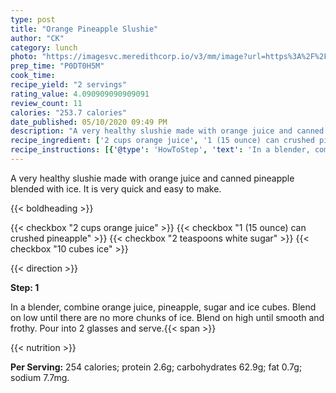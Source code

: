 ```yaml
---
type: post
title: "Orange Pineapple Slushie"
author: "CK"
category: lunch
photo: "https://imagesvc.meredithcorp.io/v3/mm/image?url=https%3A%2F%2Fimages.media-allrecipes.com%2Fuserphotos%2F7142499.jpg"
prep_time: "P0DT0H5M"
cook_time: 
recipe_yield: "2 servings"
rating_value: 4.090909090909091
review_count: 11
calories: "253.7 calories"
date_published: 05/10/2020 09:49 PM
description: "A very healthy slushie made with orange juice and canned pineapple blended with ice. It is very quick and easy to make."
recipe_ingredient: ['2 cups orange juice', '1 (15 ounce) can crushed pineapple', '2 teaspoons white sugar', '10 cubes  ice']
recipe_instructions: [{'@type': 'HowToStep', 'text': 'In a blender, combine orange juice, pineapple, sugar and ice cubes. Blend on low until there are no more chunks of ice.  Blend on high until smooth and frothy.  Pour into 2 glasses and serve.\n'}]
---
```


A very healthy slushie made with orange juice and canned pineapple blended with ice. It is very quick and easy to make. 

{{< boldheading >}}

{{< checkbox "2 cups orange juice" >}}
{{< checkbox "1 (15 ounce) can crushed pineapple" >}}
{{< checkbox "2 teaspoons white sugar" >}}
{{< checkbox "10 cubes  ice" >}}


{{< direction >}}

**Step: 1**

In a blender, combine orange juice, pineapple, sugar and ice cubes. Blend on low until there are no more chunks of ice.  Blend on high until smooth and frothy.  Pour into 2 glasses and serve.{{< span >}}

{{< nutrition >}}

**Per Serving:** 254 calories; protein 2.6g; carbohydrates 62.9g; fat 0.7g; sodium 7.7mg.